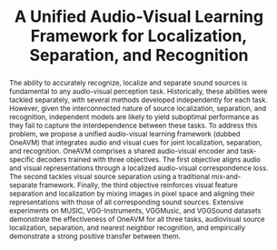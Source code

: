 ---
id:             2023-oneavm
title:          "A Unified Audio-Visual Learning Framework for Localization, Separation, and Recognition"
authors:        [Shentong, Me]
venue:          International Conference on Machine Learning (ICML), Honolulu, 2023.
year:           "2023-04"
thumbnail:      assets/publications/2023-oneavm/title-image.png
bibtex:         "@InProceedings{mo2022_slavc,<br>&emsp;title={A Unified Audio-Visual Learning Framework for Localization, Separation, and Recognition},<br>&emsp;author={Shentong Mo, Pedro Morgado},<br>&emsp;booktitle={Proceedings of the 40th International Conference on Machine Learning (ICML)},<br>&emsp;year={2023}<br>}"
links:
    paper:      https://arxiv.org/abs/2305.19458
    code:       https://github.com/stoneMo/OneAVM
    bibtex:     assets/publications/2023-oneavm/ref.txt

layout: project
short_title: OneAVM
abstract: "The ability to accurately recognize, localize and separate sound sources is fundamental to any audio-visual perception task. Historically, these abilities were tackled separately, with several methods developed independently for each task. However, given the interconnected nature of source localization, separation, and recognition, independent models are likely to yield suboptimal performance as they fail to capture the interdependence between these tasks. To address this problem, we propose a unified audio-visual learning framework (dubbed OneAVM) that integrates audio and visual cues for joint localization, separation, and recognition. OneAVM comprises a shared audio-visual encoder and task-specific decoders trained with three objectives. The first objective aligns audio and visual representations through a localized audio-visual correspondence loss. The second tackles visual source separation using a traditional mix-and-separate framework. Finally, the third objective reinforces visual feature separation and localization by mixing images in pixel space and aligning their representations with those of all corresponding sound sources. Extensive experiments on MUSIC, VGG-Instruments, VGGMusic, and VGGSound datasets demonstrate the effectiveness of OneAVM for all three tasks, audiovisual source localization, separation, and nearest neighbor recognition, and empirically demonstrate a strong positive transfer between them."
---